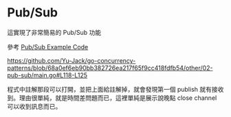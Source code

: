 # Pub/Sub

這實現了非常簡易的 Pub/Sub 功能

參考 [Pub/Sub Example Code](./main.go)


https://github.com/Yu-Jack/go-concurrency-patterns/blob/68a0ef6eb90bb382726ea217f65f9cc418fdfb54/other/02-pub-sub/main.go#L118-L125

程式中註解那段可以打開，並把上面給註解掉，就會發現第一個 publish 就有接收到。理由很單純，就是時間差問題而已，這裡單純是展示說晚點 close channel 可以收到訊息而已。